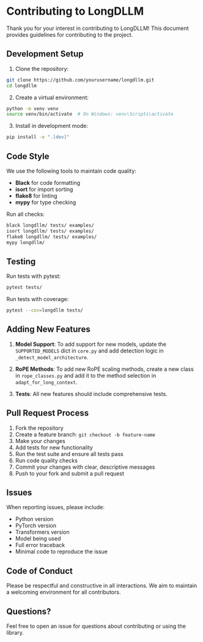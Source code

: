# Contributing to LongDLLM

Thank you for your interest in contributing to LongDLLM! This document provides guidelines for contributing to the project.

## Development Setup

1. Clone the repository:
```bash
git clone https://github.com/yourusername/longdllm.git
cd longdllm
```

2. Create a virtual environment:
```bash
python -m venv venv
source venv/bin/activate  # On Windows: venv\Scripts\activate
```

3. Install in development mode:
```bash
pip install -e ".[dev]"
```

## Code Style

We use the following tools to maintain code quality:

- **Black** for code formatting
- **isort** for import sorting  
- **flake8** for linting
- **mypy** for type checking

Run all checks:
```bash
black longdllm/ tests/ examples/
isort longdllm/ tests/ examples/
flake8 longdllm/ tests/ examples/
mypy longdllm/
```

## Testing

Run tests with pytest:
```bash
pytest tests/
```

Run tests with coverage:
```bash
pytest --cov=longdllm tests/
```

## Adding New Features

1. **Model Support**: To add support for new models, update the `SUPPORTED_MODELS` dict in `core.py` and add detection logic in `_detect_model_architecture`.

2. **RoPE Methods**: To add new RoPE scaling methods, create a new class in `rope_classes.py` and add it to the method selection in `adapt_for_long_context`.

3. **Tests**: All new features should include comprehensive tests.

## Pull Request Process

1. Fork the repository
2. Create a feature branch: `git checkout -b feature-name`
3. Make your changes
4. Add tests for new functionality
5. Run the test suite and ensure all tests pass
6. Run code quality checks
7. Commit your changes with clear, descriptive messages
8. Push to your fork and submit a pull request

## Issues

When reporting issues, please include:

- Python version
- PyTorch version
- Transformers version
- Model being used
- Full error traceback
- Minimal code to reproduce the issue

## Code of Conduct

Please be respectful and constructive in all interactions. We aim to maintain a welcoming environment for all contributors.

## Questions?

Feel free to open an issue for questions about contributing or using the library.
